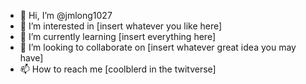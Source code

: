- 👋 Hi, I’m @jmlong1027
- 👀 I’m interested in [insert whatever you like here]
- 🌱 I’m currently learning [insert everything here]
- 💞️ I’m looking to collaborate on [insert whatever great idea you may have]
- 📫 How to reach me [coolblerd in the twitverse]

